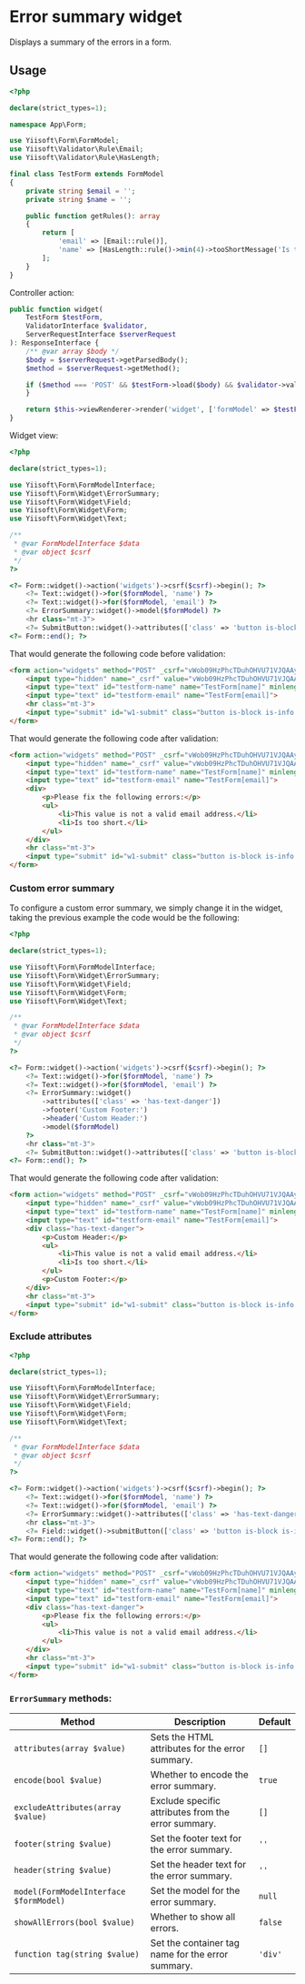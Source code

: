 # Error summary widget

Displays a summary of the errors in a form.

## Usage

```php
<?php

declare(strict_types=1);

namespace App\Form;

use Yiisoft\Form\FormModel;
use Yiisoft\Validator\Rule\Email;
use Yiisoft\Validator\Rule\HasLength;

final class TestForm extends FormModel
{
    private string $email = '';
    private string $name = '';

    public function getRules(): array
    {
        return [
            'email' => [Email::rule()],
            'name' => [HasLength::rule()->min(4)->tooShortMessage('Is too short.')],
        ];
    } 
}
```

Controller action:
```php
public function widget(
    TestForm $testForm,
    ValidatorInterface $validator,
    ServerRequestInterface $serverRequest
): ResponseInterface {
    /** @var array $body */
    $body = $serverRequest->getParsedBody();
    $method = $serverRequest->getMethod();

    if ($method === 'POST' && $testForm->load($body) && $validator->validate($testForm)->isValid()) {
    }

    return $this->viewRenderer->render('widget', ['formModel' => $testForm]);
}
```

Widget view:

```php
<?php

declare(strict_types=1);

use Yiisoft\Form\FormModelInterface;
use Yiisoft\Form\Widget\ErrorSummary;
use Yiisoft\Form\Widget\Field;
use Yiisoft\Form\Widget\Form;
use Yiisoft\Form\Widget\Text;

/**
 * @var FormModelInterface $data
 * @var object $csrf
 */
?>

<?= Form::widget()->action('widgets')->csrf($csrf)->begin(); ?>
    <?= Text::widget()->for($formModel, 'name') ?>
    <?= Text::widget()->for($formModel, 'email') ?>
    <?= ErrorSummary::widget()->model($formModel) ?>
    <hr class="mt-3">
    <?= SubmitButton::widget()->attributes(['class' => 'button is-block is-info is-fullwidth'])->value('Save') ?>
<?= Form::end(); ?>
```

That would generate the following code before validation:

```html
<form action="widgets" method="POST" _csrf="vWob09HzPhcTDuhOHVU71VJQAAymEm2Hysn_8QN1Y8qOXWK9tKd9J2RYsDd8DVqNJGcxduVIAvOMrq3FSjQpoQ==">
    <input type="hidden" name="_csrf" value="vWob09HzPhcTDuhOHVU71VJQAAymEm2Hysn_8QN1Y8qOXWK9tKd9J2RYsDd8DVqNJGcxduVIAvOMrq3FSjQpoQ==">
    <input type="text" id="testform-name" name="TestForm[name]" minlength="4">
    <input type="text" id="testform-email" name="TestForm[email]">
    <hr class="mt-3">
    <input type="submit" id="w1-submit" class="button is-block is-info is-fullwidth" name="w1-submit" value="Save">
</form>
```

That would generate the following code after validation:
```html
<form action="widgets" method="POST" _csrf="vWob09HzPhcTDuhOHVU71VJQAAymEm2Hysn_8QN1Y8qOXWK9tKd9J2RYsDd8DVqNJGcxduVIAvOMrq3FSjQpoQ==">
    <input type="hidden" name="_csrf" value="vWob09HzPhcTDuhOHVU71VJQAAymEm2Hysn_8QN1Y8qOXWK9tKd9J2RYsDd8DVqNJGcxduVIAvOMrq3FSjQpoQ==">
    <input type="text" id="testform-name" name="TestForm[name]" minlength="4">
    <input type="text" id="testform-email" name="TestForm[email]">
    <div>
        <p>Please fix the following errors:</p>
        <ul>
            <li>This value is not a valid email address.</li>
            <li>Is too short.</li>
        </ul>
    </div>
    <hr class="mt-3">
    <input type="submit" id="w1-submit" class="button is-block is-info is-fullwidth" name="w1-submit" value="Save">
</form>
```

### Custom error summary

To configure a custom error summary, we simply change it in the widget, taking the previous example the code would be the following: 

```php
<?php

declare(strict_types=1);

use Yiisoft\Form\FormModelInterface;
use Yiisoft\Form\Widget\ErrorSummary;
use Yiisoft\Form\Widget\Field;
use Yiisoft\Form\Widget\Form;
use Yiisoft\Form\Widget\Text;

/**
 * @var FormModelInterface $data
 * @var object $csrf
 */
?>

<?= Form::widget()->action('widgets')->csrf($csrf)->begin(); ?>
    <?= Text::widget()->for($formModel, 'name') ?>
    <?= Text::widget()->for($formModel, 'email') ?>
    <?= ErrorSummary::widget()
        ->attributes(['class' => 'has-text-danger'])
        ->footer('Custom Footer:')
        ->header('Custom Header:')
        ->model($formModel)
    ?>
    <hr class="mt-3">
    <?= SubmitButton::widget()->attributes(['class' => 'button is-block is-info is-fullwidth'])->value('Save') ?>
<?= Form::end(); ?>
```

That would generate the following code after validation:

```html
<form action="widgets" method="POST" _csrf="vWob09HzPhcTDuhOHVU71VJQAAymEm2Hysn_8QN1Y8qOXWK9tKd9J2RYsDd8DVqNJGcxduVIAvOMrq3FSjQpoQ==">
    <input type="hidden" name="_csrf" value="vWob09HzPhcTDuhOHVU71VJQAAymEm2Hysn_8QN1Y8qOXWK9tKd9J2RYsDd8DVqNJGcxduVIAvOMrq3FSjQpoQ==">
    <input type="text" id="testform-name" name="TestForm[name]" minlength="4">
    <input type="text" id="testform-email" name="TestForm[email]">
    <div class="has-text-danger">
        <p>Custom Header:</p>
        <ul>
            <li>This value is not a valid email address.</li>
            <li>Is too short.</li>
        </ul>
        <p>Custom Footer:</p>
    </div>
    <hr class="mt-3">
    <input type="submit" id="w1-submit" class="button is-block is-info is-fullwidth" name="w1-submit" value="Save">
</form>
```

### Exclude attributes

```php
<?php

declare(strict_types=1);

use Yiisoft\Form\FormModelInterface;
use Yiisoft\Form\Widget\ErrorSummary;
use Yiisoft\Form\Widget\Field;
use Yiisoft\Form\Widget\Form;
use Yiisoft\Form\Widget\Text;

/**
 * @var FormModelInterface $data
 * @var object $csrf
 */
?>

<?= Form::widget()->action('widgets')->csrf($csrf)->begin(); ?>
    <?= Text::widget()->for($formModel, 'name') ?>
    <?= Text::widget()->for($formModel, 'email') ?>
    <?= ErrorSummary::widget()->attributes(['class' => 'has-text-danger'])->excludeAttributes('name')->model($formModel) ?>
    <hr class="mt-3">
    <?= Field::widget()->submitButton(['class' => 'button is-block is-info is-fullwidth', 'value' => 'Save']); ?>
<?= Form::end(); ?>
```


That would generate the following code after validation:

```html
<form action="widgets" method="POST" _csrf="vWob09HzPhcTDuhOHVU71VJQAAymEm2Hysn_8QN1Y8qOXWK9tKd9J2RYsDd8DVqNJGcxduVIAvOMrq3FSjQpoQ==">
    <input type="hidden" name="_csrf" value="vWob09HzPhcTDuhOHVU71VJQAAymEm2Hysn_8QN1Y8qOXWK9tKd9J2RYsDd8DVqNJGcxduVIAvOMrq3FSjQpoQ==">
    <input type="text" id="testform-name" name="TestForm[name]" minlength="4">
    <input type="text" id="testform-email" name="TestForm[email]">
    <div class="has-text-danger">
        <p>Please fix the following errors:</p>
        <ul>
            <li>This value is not a valid email address.</li>
        </ul>
    </div>
    <hr class="mt-3">
    <input type="submit" id="w1-submit" class="button is-block is-info is-fullwidth" name="w1-submit" value="Save">
</form>
```

### `ErrorSummary` methods:

Method | Description | Default
-------|-------------|---------
`attributes(array $value)` | Sets the HTML attributes for the error summary. | `[]`
`encode(bool $value)` | Whether to encode the error summary. | `true`
`excludeAttributes(array $value)` | Exclude specific attributes from the error summary. | `[]`
`footer(string $value)` | Set the footer text for the error summary. | `''`
`header(string $value)` | Set the header text for the error summary. | `''`
`model(FormModelInterface $formModel)` | Set the model for the error summary. | `null`
`showAllErrors(bool $value)` | Whether to show all errors. | `false`
`function tag(string $value)` | Set the container tag name for the error summary. | `'div'`

